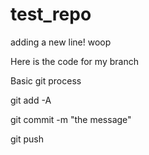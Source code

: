 # test_repo
adding a new line! woop

Here is the code for my branch

Basic git process

git add -A

git commit -m "the message"

git push